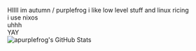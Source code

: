 HIIII im autumn / purplefrog i like low level stuff and linux ricing \
i use nixos \
uhhh \
YAY \
<img src="https://github-readme-stats.vercel.app/api/top-langs/?username=apurplefrog&theme=dark&show_icons=true&hide_border=true&layout=compact" alt="apurplefrog's GitHub Stats" />

